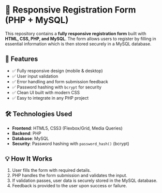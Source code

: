 # 📝 Responsive Registration Form (PHP + MySQL)

This repository contains a **fully responsive registration form** built with **HTML, CSS, PHP, and MySQL**. The form allows users to register by filling in essential information which is then stored securely in a MySQL database.

## 📌 Features

- ✅ Fully responsive design (mobile & desktop)
- ✅ User input validation
- ✅ Error handling and form submission feedback
- ✅ Password hashing with `bcrypt` for security
- ✅ Clean UI built with modern CSS
- ✅ Easy to integrate in any PHP project

## 🛠️ Technologies Used

- **Frontend**: HTML5, CSS3 (Flexbox/Grid, Media Queries)
- **Backend**: PHP
- **Database**: MySQL
- **Security**: Password hashing with `password_hash()` (bcrypt)

## 💡 How It Works

1. User fills the form with required details.
2. PHP handles the form submission and validates the input.
3. If validation passes, user data is securely stored in the MySQL database.
4. Feedback is provided to the user upon success or failure.




